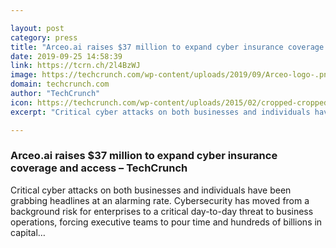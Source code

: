 ```yaml
---

layout: post
category: press
title: "Arceo.ai raises $37 million to expand cyber insurance coverage and access"
date: 2019-09-25 14:58:39
link: https://tcrn.ch/2l4BzWJ
image: https://techcrunch.com/wp-content/uploads/2019/09/Arceo-logo-.png?w=764
domain: techcrunch.com
author: "TechCrunch"
icon: https://techcrunch.com/wp-content/uploads/2015/02/cropped-cropped-favicon-gradient.png?w=180
excerpt: "Critical cyber attacks on both businesses and individuals have been grabbing headlines at an alarming rate. Cybersecurity has moved from a background risk for enterprises to a critical day-to-day threat to business operations, forcing executive teams to pour time and hundreds of billions in capital…"

---
```


### Arceo.ai raises $37 million to expand cyber insurance coverage and access – TechCrunch

Critical cyber attacks on both businesses and individuals have been grabbing headlines at an alarming rate. Cybersecurity has moved from a background risk for enterprises to a critical day-to-day threat to business operations, forcing executive teams to pour time and hundreds of billions in capital…